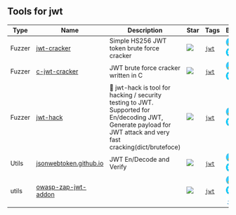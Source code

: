 
## Tools for jwt

| Type | Name | Description | Star | Tags | Badges |
| --- | --- | --- | --- | --- | --- |
|Fuzzer|[jwt-cracker](https://github.com/lmammino/jwt-cracker)|Simple HS256 JWT token brute force cracker |![](https://img.shields.io/github/stars/lmammino/jwt-cracker?label=%20)|[`jwt`](/categorize/tags/jwt.md)|![linux](/images/linux.png)![macos](/images/apple.png)![windows](/images/windows.png)[![JavaScript](/images/javascript.png)](/categorize/langs/JavaScript.md)|
|Fuzzer|[c-jwt-cracker](https://github.com/brendan-rius/c-jwt-cracker)|JWT brute force cracker written in C |![](https://img.shields.io/github/stars/brendan-rius/c-jwt-cracker?label=%20)|[`jwt`](/categorize/tags/jwt.md)|![linux](/images/linux.png)![macos](/images/apple.png)![windows](/images/windows.png)[![C](/images/c.png)](/categorize/langs/C.md)|
|Fuzzer|[jwt-hack](https://github.com/hahwul/jwt-hack)|🔩 jwt-hack is tool for hacking / security testing to JWT. Supported for En/decoding JWT, Generate payload for JWT attack and very fast cracking(dict/brutefoce)|![](https://img.shields.io/github/stars/hahwul/jwt-hack?label=%20)|[`jwt`](/categorize/tags/jwt.md)|![linux](/images/linux.png)![macos](/images/apple.png)![windows](/images/windows.png)[![Go](/images/go.png)](/categorize/langs/Go.md)|
|Utils|[jsonwebtoken.github.io](https://github.com/jsonwebtoken/jsonwebtoken.github.io)|JWT En/Decode and Verify|![](https://img.shields.io/github/stars/jsonwebtoken/jsonwebtoken.github.io?label=%20)|[`jwt`](/categorize/tags/jwt.md)|![linux](/images/linux.png)![macos](/images/apple.png)![windows](/images/windows.png)[![JavaScript](/images/javascript.png)](/categorize/langs/JavaScript.md)|
|utils|[owasp-zap-jwt-addon](https://github.com/SasanLabs/owasp-zap-jwt-addon)||![](https://img.shields.io/github/stars/SasanLabs/owasp-zap-jwt-addon?label=%20)|[`jwt`](/categorize/tags/jwt.md)|![linux](/images/linux.png)![macos](/images/apple.png)![windows](/images/windows.png)![zap](/images/zap.png)[![Java](/images/java.png)](/categorize/langs/Java.md)|

